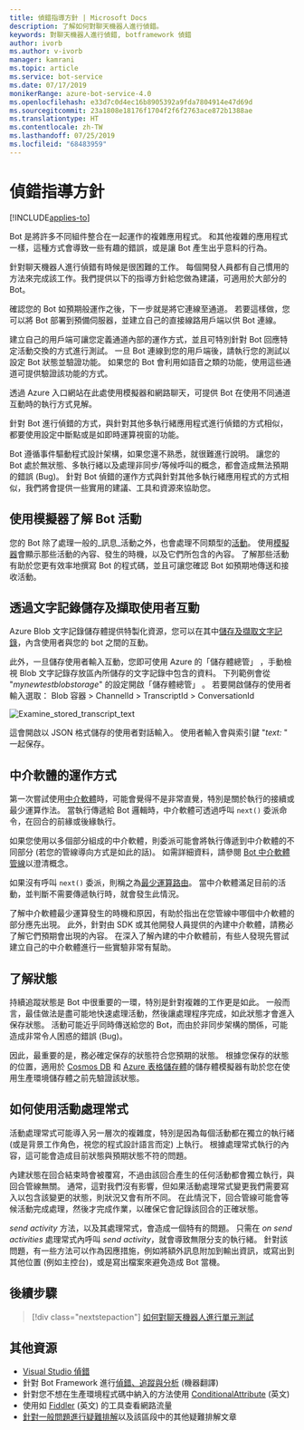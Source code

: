 ```yaml
---
title: 偵錯指導方針 | Microsoft Docs
description: 了解如何對聊天機器人進行偵錯。
keywords: 對聊天機器人進行偵錯, botframework 偵錯
author: ivorb
ms.author: v-ivorb
manager: kamrani
ms.topic: article
ms.service: bot-service
ms.date: 07/17/2019
monikerRange: azure-bot-service-4.0
ms.openlocfilehash: e33d7c0d4ec16b8905392a9fda7804914e47d69d
ms.sourcegitcommit: 23a1808e18176f1704f2f6f2763ace872b1388ae
ms.translationtype: HT
ms.contentlocale: zh-TW
ms.lasthandoff: 07/25/2019
ms.locfileid: "68483959"
---
```

# <a name="debugging-guidelines"></a>偵錯指導方針

[!INCLUDE[applies-to](../includes/applies-to.md)]

Bot 是將許多不同組件整合在一起運作的複雜應用程式。 和其他複雜的應用程式一樣，這種方式會導致一些有趣的錯誤，或是讓 Bot 產生出乎意料的行為。

針對聊天機器人進行偵錯有時候是很困難的工作。 每個開發人員都有自己慣用的方法來完成該工作。我們提供以下的指導方針給您做為建議，可適用於大部分的 Bot。

確認您的 Bot 如預期般運作之後，下一步就是將它連線至通道。 若要這樣做，您可以將 Bot 部署到預備伺服器，並建立自己的直接線路用戶端以供 Bot 連線。
<!--IBTODO [Direct Line client](bot-builder-howto-direct-line.md)-->

建立自己的用戶端可讓您定義通道內部的運作方式，並且可特別針對 Bot 回應特定活動交換的方式進行測試。 一旦 Bot 連線到您的用戶端後，請執行您的測試以設定 Bot 狀態並驗證功能。 如果您的 Bot 會利用如語音之類的功能，使用這些通道可提供驗證該功能的方式。

透過 Azure 入口網站在此處使用模擬器和網路聊天，可提供 Bot 在使用不同通道互動時的執行方式見解。

針對 Bot 進行偵錯的方式，與針對其他多執行緒應用程式進行偵錯的方式相似，都要使用設定中斷點或是如即時運算視窗的功能。 

Bot 遵循事件驅動程式設計架構，如果您還不熟悉，就很難進行說明。 讓您的 Bot 處於無狀態、多執行緒以及處理非同步/等候呼叫的概念，都會造成無法預期的錯誤 (Bug)。 針對 Bot 偵錯的運作方式與針對其他多執行緒應用程式的方式相似，我們將會提供一些實用的建議、工具和資源來協助您。

## <a name="understanding-bot-activities-with-the-emulator"></a>使用模擬器了解 Bot 活動

您的 Bot 除了處理一般的_訊息_活動之外，也會處理不同類型的[活動](bot-builder-basics.md#the-activity-processing-stack)。 使用[模擬器](../bot-service-debug-emulator.md)會顯示那些活動的內容、發生的時機，以及它們所包含的內容。 了解那些活動有助於您更有效率地撰寫 Bot 的程式碼，並且可讓您確認 Bot 如預期地傳送和接收活動。

## <a name="saving-and-retrieving-user-interactions-with-transcripts"></a>透過文字記錄儲存及擷取使用者互動

Azure Blob 文字記錄儲存體提供特製化資源，您可以在其中[儲存及擷取文字記錄](bot-builder-howto-v4-storage.md)，內含使用者與您的 bot 之間的互動。  

此外，一旦儲存使用者輸入互動，您即可使用 Azure 的「儲存體總管」  ，手動檢視 Blob 文字記錄存放區內所儲存的文字記錄中包含的資料。 下列範例會從 "_mynewtestblobstorage_" 的設定開啟「儲存體總管」  。 若要開啟儲存的使用者輸入選取：  Blob 容器 > ChannelId > TranscriptId > ConversationId

![Examine_stored_transcript_text](./media/examine_transcript_text_in_azure.png)

這會開啟以 JSON 格式儲存的使用者對話輸入。 使用者輸入會與索引鍵 "_text:_ " 一起保存。

## <a name="how-middleware-works"></a>中介軟體的運作方式

第一次嘗試使用[中介軟體](bot-builder-concept-middleware.md)時，可能會覺得不是非常直覺，特別是關於執行的接續或最少運算作法。 當執行傳遞給 Bot 邏輯時，中介軟體可透過呼叫 `next()` 委派命令，在回合的前緣或後緣執行。 

如果您使用以多個部分組成的中介軟體，則委派可能會將執行傳遞到中介軟體的不同部分 (若您的管線導向方式是如此的話)。 如需詳細資料，請參閱 [Bot 中介軟體管線](bot-builder-concept-middleware.md#the-bot-middleware-pipeline)以澄清概念。

如果沒有呼叫 `next()` 委派，則稱之為[最少運算路由](bot-builder-concept-middleware.md#short-circuiting)。 當中介軟體滿足目前的活動，並判斷不需要傳遞執行時，就會發生此情況。 

了解中介軟體最少運算發生的時機和原因，有助於指出在您管線中哪個中介軟體的部分應先出現。 此外，針對由 SDK 或其他開發人員提供的內建中介軟體，請務必了解它們預期會出現的內容。 在深入了解內建的中介軟體前，有些人發現先嘗試建立自己的中介軟體進行一些實驗非常有幫助。

<!-- Snip: QnA was once implemented as middleware.
For example [QnA maker](bot-builder-howto-qna.md) is designed to handle certain interactions and short-circuit the pipeline when it does, which can be confusing when first learning how to use it.
-->

## <a name="understanding-state"></a>了解狀態

持續追蹤狀態是 Bot 中很重要的一環，特別是針對複雜的工作更是如此。 一般而言，最佳做法是盡可能地快速處理活動，然後讓處理程序完成，如此狀態才會進入保存狀態。 活動可能近乎同時傳送給您的 Bot，而由於非同步架構的關係，可能造成非常令人困惑的錯誤 (Bug)。

因此，最重要的是，務必確定保存的狀態符合您預期的狀態。 根據您保存的狀態的位置，適用於 [Cosmos DB](https://docs.microsoft.com/azure/cosmos-db/local-emulator) 和 [Azure 表格儲存體](https://docs.microsoft.com/azure/storage/common/storage-use-emulator)的儲存體模擬器有助於您在使用生產環境儲存體之前先驗證該狀態。

## <a name="how-to-use-activity-handlers"></a>如何使用活動處理常式

活動處理常式可能導入另一層次的複雜度，特別是因為每個活動都在獨立的執行緒 (或是背景工作角色，視您的程式設計語言而定) 上執行。 根據處理常式執行的內容，這可能會造成目前狀態與預期狀態不符的問題。

內建狀態在回合結束時會被覆寫，不過由該回合產生的任何活動都會獨立執行，與回合管線無關。 通常，這對我們沒有影響，但如果活動處理常式變更我們需要寫入以包含該變更的狀態，則狀況又會有所不同。 在此情況下，回合管線可能會等候活動完成處理，然後才完成作業，以確保它會記錄該回合的正確狀態。

_send activity_ 方法，以及其處理常式，會造成一個特有的問題。 只需在 _on send activities_ 處理常式內呼叫 _send activity_，就會導致無限分支的執行緒。 針對該問題，有一些方法可以作為因應措施，例如將額外訊息附加到輸出資訊，或寫出到其他位置 (例如主控台)，或是寫出檔案來避免造成 Bot 當機。

## <a name="next-steps"></a>後續步驟

> [!div class="nextstepaction"]
> [如何對聊天機器人進行單元測試](unit-test-bots.md)

## <a name="additional-resources"></a>其他資源

* [Visual Studio 偵錯](https://docs.microsoft.com/visualstudio/debugger/index)
* 針對 Bot Framework 進行[偵錯、追蹤與分析](https://docs.microsoft.com/dotnet/framework/debug-trace-profile/) \(機器翻譯\)
* 針對您不想在生產環境程式碼中納入的方法使用 [ConditionalAttribute](https://docs.microsoft.com/dotnet/api/system.diagnostics.conditionalattribute?view=netcore-2.0) \(英文\)
* 使用如 [Fiddler](https://www.telerik.com/fiddler) \(英文\) 的工具查看網路流量
* [針對一般問題進行疑難排解](../bot-service-troubleshoot-bot-configuration.md)以及該區段中的其他疑難排解文章
